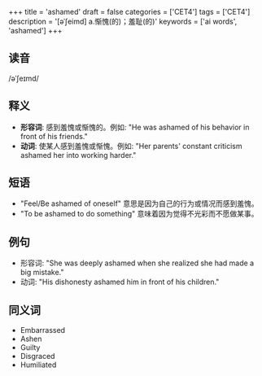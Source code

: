 +++
title = 'ashamed'
draft = false
categories = ['CET4']
tags = ['CET4']
description = '[əˈ∫eimd] a.惭愧(的)；羞耻(的)'
keywords = ['ai words', 'ashamed']
+++

## 读音
/əˈʃeɪmd/

## 释义
- **形容词**: 感到羞愧或惭愧的。例如: "He was ashamed of his behavior in front of his friends."
- **动词**: 使某人感到羞愧或惭愧。例如: "Her parents' constant criticism ashamed her into working harder."

## 短语
- "Feel/Be ashamed of oneself" 意思是因为自己的行为或情况而感到羞愧。
- "To be ashamed to do something" 意味着因为觉得不光彩而不愿做某事。

## 例句
- 形容词: "She was deeply ashamed when she realized she had made a big mistake."
- 动词: "His dishonesty ashamed him in front of his children."

## 同义词
- Embarrassed
- Ashen
- Guilty
- Disgraced
- Humiliated
